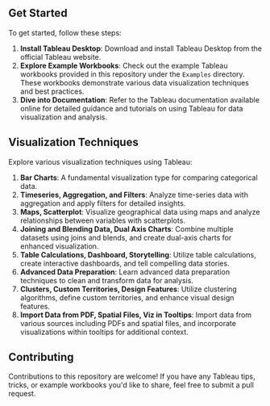 ## Get Started

To get started, follow these steps:

1. **Install Tableau Desktop**: Download and install Tableau Desktop from the official Tableau website.
2. **Explore Example Workbooks**: Check out the example Tableau workbooks provided in this repository under the `Examples` directory. These workbooks demonstrate various data visualization techniques and best practices.
3. **Dive into Documentation**: Refer to the Tableau documentation available online for detailed guidance and tutorials on using Tableau for data visualization and analysis.

## Visualization Techniques

Explore various visualization techniques using Tableau:

1. **Bar Charts**: A fundamental visualization type for comparing categorical data.
2. **Timeseries, Aggregation, and Filters**: Analyze time-series data with aggregation and apply filters for detailed insights.
3. **Maps, Scatterplot**: Visualize geographical data using maps and analyze relationships between variables with scatterplots.
4. **Joining and Blending Data, Dual Axis Charts**: Combine multiple datasets using joins and blends, and create dual-axis charts for enhanced visualization.
5. **Table Calculations, Dashboard, Storytelling**: Utilize table calculations, create interactive dashboards, and tell compelling data stories.
6. **Advanced Data Preparation**: Learn advanced data preparation techniques to clean and transform data for analysis.
7. **Clusters, Custom Territories, Design Features**: Utilize clustering algorithms, define custom territories, and enhance visual design features.
8. **Import Data from PDF, Spatial Files, Viz in Tooltips**: Import data from various sources including PDFs and spatial files, and incorporate visualizations within tooltips for additional context.

## Contributing

Contributions to this repository are welcome! If you have any Tableau tips, tricks, or example workbooks you'd like to share, feel free to submit a pull request.
